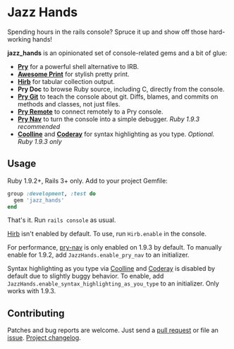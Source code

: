 Jazz Hands
==========

Spending hours in the rails console? Spruce it up and show off those
hard-working hands!

**jazz_hands** is an opinionated set of console-related gems and a bit of glue:

* [**Pry**][pry] for a powerful shell alternative to IRB.
* [**Awesome Print**][awesome_print] for stylish pretty print.
* [**Hirb**][hirb] for tabular collection output.
* **Pry Doc** to browse Ruby source, including C, directly from the console.
* [**Pry Git**][pry-git] to teach the console about git. Diffs, blames, and
  commits on methods and classes, not just files.
* [**Pry Remote**][pry-remote] to connect remotely to a Pry console.
* [**Pry Nav**][pry-nav] to turn the console into a simple debugger. _Ruby 1.9.3
  recommended_
* [**Coolline**][coolline] and [**Coderay**][coderay] for syntax highlighting as
  you type. _Optional. Ruby 1.9.3 only_


## Usage

Ruby 1.9.2+, Rails 3+ only. Add to your project Gemfile:

```ruby
group :development, :test do
  gem 'jazz_hands'
end
```

That's it. Run `rails console` as usual.

[Hirb][hirb] isn't enabled by default. To use, run `Hirb.enable` in the console.

For performance, [pry-nav][pry-nav] is only enabled on 1.9.3 by default. To
manually enable for 1.9.2, add `JazzHands.enable_pry_nav` to an initializer.

Syntax highlighting as you type via [Coolline][coolline] and [Coderay][coderay]
is disabled by default due to slightly buggy behavior. To enable, add
`JazzHands.enable_syntax_highlighting_as_you_type` to an initializer. Only works
with 1.9.3.


## Contributing

Patches and bug reports are welcome. Just send a [pull request][pullrequests] or
file an [issue][issues]. [Project changelog][changelog].


[pry]:           http://pry.github.com
[awesome_print]: https://github.com/michaeldv/awesome_print
[hirb]:          https://github.com/cldwalker/hirb
[pry-git]:       https://github.com/pry/pry-git
[pry-nav]:       https://github.com/nixme/pry-nav
[pry-remote]:    https://github.com/Mon-Ouie/pry-remote
[coolline]:      https://github.com/Mon-Ouie/coolline
[coderay]:       https://github.com/rubychan/coderay
[pullrequests]:  https://github.com/nixme/jazz_hands/pulls
[issues]:        https://github.com/nixme/jazz_hands/issues
[changelog]:     https://github.com/nixme/jazz_hands/blob/master/CHANGELOG.md
